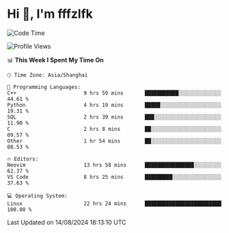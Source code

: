 # Hi 👋, I'm fffzlfk

<!--START_SECTION:waka-->
![Code Time](http://img.shields.io/badge/Code%20Time-900%20hrs%204%20mins-blue)

![Profile Views](http://img.shields.io/badge/Profile%20Views-0-blue)

📊 **This Week I Spent My Time On** 

```text
🕑︎ Time Zone: Asia/Shanghai

💬 Programming Languages: 
C++                      9 hrs 59 mins       ███████████░░░░░░░░░░░░░░   44.61 % 
Python                   4 hrs 19 mins       █████░░░░░░░░░░░░░░░░░░░░   19.31 % 
SQL                      2 hrs 39 mins       ███░░░░░░░░░░░░░░░░░░░░░░   11.90 % 
C                        2 hrs 8 mins        ██░░░░░░░░░░░░░░░░░░░░░░░   09.57 % 
Other                    1 hr 54 mins        ██░░░░░░░░░░░░░░░░░░░░░░░   08.53 % 

🔥 Editors: 
Neovim                   13 hrs 58 mins      ████████████████░░░░░░░░░   62.37 % 
VS Code                  8 hrs 25 mins       █████████░░░░░░░░░░░░░░░░   37.63 % 

💻 Operating System: 
Linux                    22 hrs 24 mins      █████████████████████████   100.00 % 
```


 Last Updated on 14/08/2024 18:13:10 UTC
<!--END_SECTION:waka-->

